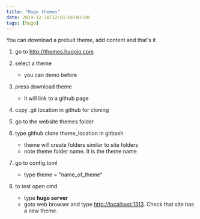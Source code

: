 ```yaml
---
title: "Hugo themes"
date: 2019-12-30T12:01:08+01:00
tags: [hugo]
---
```


You can download a prebuit theme, add content and that's it

1. go to <http://themes.hugoio.com>

2. select a theme

    * you can demo before

3. press download theme

    * it will link to a github page

4. copy .git location in github for cloning
5. go to the website themes folder
6. type github clone theme_location in gitbash

    * theme will create folders similar to site folders
    * note theme folder name. It is the theme name

7. go to config.toml

    * type theme = "name_of_theme"

8. to test open cmd

    * type **hugo server**
    * goto web browser and type <http://localhost:1313>. Check that site has a new theme.
